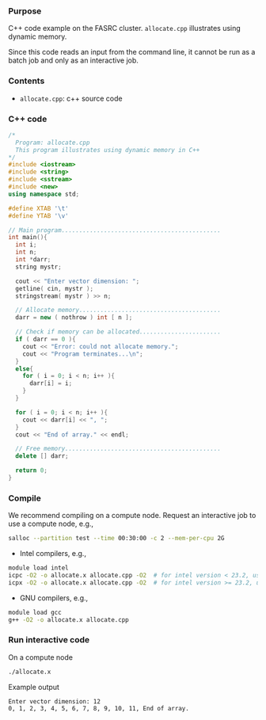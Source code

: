 ###  Purpose

C++ code example on the FASRC cluster. `allocate.cpp` illustrates using dynamic memory.

Since this code reads an input from the command line, it cannot be run as a batch job and only as an interactive job.

### Contents

* `allocate.cpp`: c++ source code 

### C++ code

```cpp
/*
  Program: allocate.cpp
  This program illustrates using dynamic memory in C++
*/
#include <iostream>
#include <string>
#include <sstream>
#include <new>
using namespace std;

#define XTAB '\t'
#define YTAB '\v'

// Main program.............................................
int main(){
  int i;
  int n;
  int *darr;
  string mystr;

  cout << "Enter vector dimension: ";
  getline( cin, mystr );
  stringstream( mystr ) >> n;

  // Allocate memory........................................
  darr = new ( nothrow ) int [ n ];

  // Check if memory can be allocated.......................
  if ( darr == 0 ){
    cout << "Error: could not allocate memory.";
    cout << "Program terminates...\n";
  }
  else{
    for ( i = 0; i < n; i++ ){
      darr[i] = i;
    }
  }

  for ( i = 0; i < n; i++ ){
    cout << darr[i] << ", ";
  }
  cout << "End of array." << endl;

  // Free memory............................................
  delete [] darr;

  return 0;
}
```

### Compile

We recommend compiling on a compute node. Request an interactive job to use a compute node, e.g.,

```bash
salloc --partition test --time 00:30:00 -c 2 --mem-per-cpu 2G
```

* Intel compilers, e.g.,

```bash
module load intel
icpc -O2 -o allocate.x allocate.cpp -O2  # for intel version < 23.2, use `icpc`
icpx -O2 -o allocate.x allocate.cpp -O2  # for intel version >= 23.2, use `icpx`.
```

* GNU compilers, e.g.,

```bash
module load gcc
g++ -O2 -o allocate.x allocate.cpp
```

### Run interactive code

On a compute node

```bash
./allocate.x
```

Example output

```bash
Enter vector dimension: 12
0, 1, 2, 3, 4, 5, 6, 7, 8, 9, 10, 11, End of array.
```
